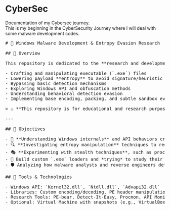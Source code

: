 # CyberSec
Documentation of my Cybersec journey.
<br>
This is my beginning in the CyberSecurity Journey where I will deal with some malware development codes.
<br>
<pre>
# 🔐 Windows Malware Development & Entropy Evasion Research

## 📌 Overview

This repository is dedicated to the **research and development of Windows-based malware techniques**, specifically focusing on:

- Crafting and manipulating executable (`.exe`) files
- Lowering payload **entropy** to avoid signature/heuristic detection
- Bypassing basic detection mechanisms
- Exploring Windows API and obfuscation methods
- Understanding behavioral detection evasion
- Implementing base encoding, packing, and subtle sandbox evasion

> ⚠️ **This repository is for educational and research purposes only.** All code and content provided are strictly for learning and analysis in a controlled environment.

---

## 🎯 Objectives

- 🧠 **Understanding Windows internals** and API behaviors critical to malware execution.
- 🔍 **Investigating entropy manipulation** techniques to reduce binary detectability.
- 🎭 **Experimenting with stealth techniques**, such as process hollowing, encoded shellcode loaders, API call obfuscation and Privilege Escalation.
- 💾 Build custom `.exe` loaders and *trying* to study their footprint on various AV/EDR systems.
- 🛡️ Analyzing how malware analysts and reverse engineers detect and counteract low-entropy payloads.

## 🔧 Tools & Technologies

- Windows API: `Kernel32.dll`, `Ntdll.dll`, `Advapi32.dll`
- Libraries: Custom encoding/decoding, PE header manipulation
- Research Tools: PE-bear, Detect-It-Easy, Procmon, API Monitor
- Optional: Virtual Machine with snapshots (e.g., VirtualBox, VMware)

</pre>



